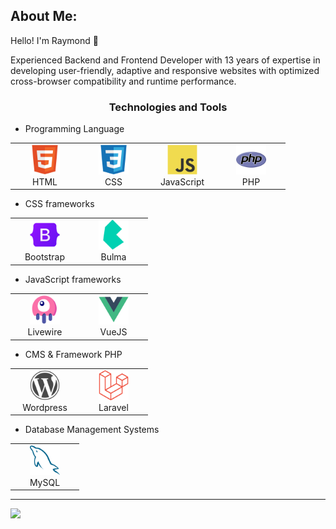 ## About Me:

Hello! I'm Raymond 👋

Experienced Backend and Frontend Developer with 13 years of expertise in developing user-friendly, adaptive and responsive websites with optimized cross-browser compatibility and runtime performance.

<h3 align="center">Technologies and Tools</h2>

- Programming Language

<table>
  <tr>
    <td align="center" width="96">
        <img src="https://raw.githubusercontent.com/devicons/devicon/master/icons/html5/html5-original.svg" alt="HTML" width="48" height="48" />
      <br>HTML
    </td>
    <td align="center" width="96">
        <img src="https://raw.githubusercontent.com/devicons/devicon/master/icons/css3/css3-original.svg" alt="CSS" width="48" height="48" />
        <br>CSS
    </td>
    <td align="center" width="96">
        <img src="https://raw.githubusercontent.com/devicons/devicon/master/icons/javascript/javascript-original.svg" alt="JavaScript" width="48" height="48" />
        <br>JavaScript
    </td>
    <td align="center" width="96">
        <img src="https://raw.githubusercontent.com/devicons/devicon/master/icons/php/php-original.svg" alt="PHP" width="48" height="48" />
        <br>PHP
    </td>
  </tr>
</table>

- CSS frameworks

<table>
  <tr>
    <td align="center" width="96">
        <img src="https://raw.githubusercontent.com/devicons/devicon/master/icons/bootstrap/bootstrap-original.svg" alt="Bootstrap" width="48" height="48" />
      <br>Bootstrap
    </td>
    <td align="center" width="96">
        <img src="https://raw.githubusercontent.com/devicons/devicon/master/icons/bulma/bulma-plain.svg" alt="Bulma" width="48" height="48" />
        <br>Bulma
    </td>
  </tr>
</table>

- JavaScript frameworks

<table>
  <tr>
    <td align="center" width="96">
        <img src="https://raw.githubusercontent.com/devicons/devicon/master/icons/livewire/livewire-original.svg" alt="Livewire" width="48" height="48" />
      <br>Livewire
    </td>
    <td align="center" width="96">
        <img src="https://raw.githubusercontent.com/devicons/devicon/master/icons/vuejs/vuejs-original.svg" alt="VueJS" width="48" height="48" />
        <br>VueJS
    </td>
  </tr>
</table>

- CMS & Framework PHP

<table>
  <tr>
    <td align="center" width="96">
        <img src="https://raw.githubusercontent.com/devicons/devicon/master/icons/wordpress/wordpress-plain.svg" alt="Wordpress" width="48" height="48" />
      <br>Wordpress
    </td>
    <td align="center" width="96">
        <img src="https://raw.githubusercontent.com/devicons/devicon/master/icons/laravel/laravel-original.svg" alt="Laravel" width="48" height="48" />
        <br>Laravel
    </td>
  </tr>
</table>

- Database Management Systems

<table>
  <tr>
    <td align="center" width="96">
        <img src="https://raw.githubusercontent.com/devicons/devicon/master/icons/mysql/mysql-original.svg" alt="mysql" width="48" height="48" />
        <br>MySQL
    </td>
  </tr>
</table>

---
[![](https://visitcount.itsvg.in/api?id=Rayiumir&icon=0&color=0)](https://visitcount.itsvg.in)